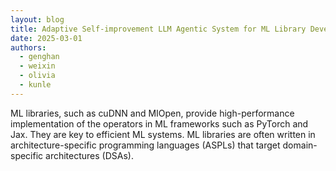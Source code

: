 ```yaml
---
layout: blog
title: Adaptive Self-improvement LLM Agentic System for ML Library Development
date: 2025-03-01
authors:
  - genghan
  - weixin
  - olivia
  - kunle
---
```


ML libraries, such as cuDNN and MIOpen, provide high-performance implementation of the operators in ML frameworks such as PyTorch and Jax. They are key to efficient ML systems. ML libraries are often written in architecture-specific programming languages (ASPLs) that target domain-specific architectures (DSAs).